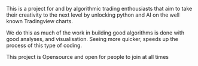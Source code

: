 This is a project for and by algorithmic trading enthousiasts that aim to take their creativity to the next level by unlocking python and AI on the well known Tradingview charts.

We do this as much of the work in building good algorithms is done with good analyses, and visualisation. Seeing more quicker, speeds up the process of this type of coding.

This project is Opensource and open for people to join at all times

